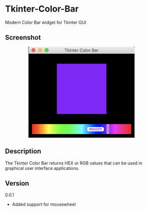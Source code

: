 # Tkinter-Color-Bar
Modern Color Bar widget for Tkinter GUI 

## Screenshot
<p align="center">
  <img src="https://github.com/Saadmairaj/Tkinter-Color-Bar/blob/master/Screenshot.png" width="350" height="300">
</p>

## Description
The Tkinter Color Bar returns HEX or RGB values that can be used in graphical user interface applications.

## Version
  0.0.1
  * Added support for mousewheel
  
